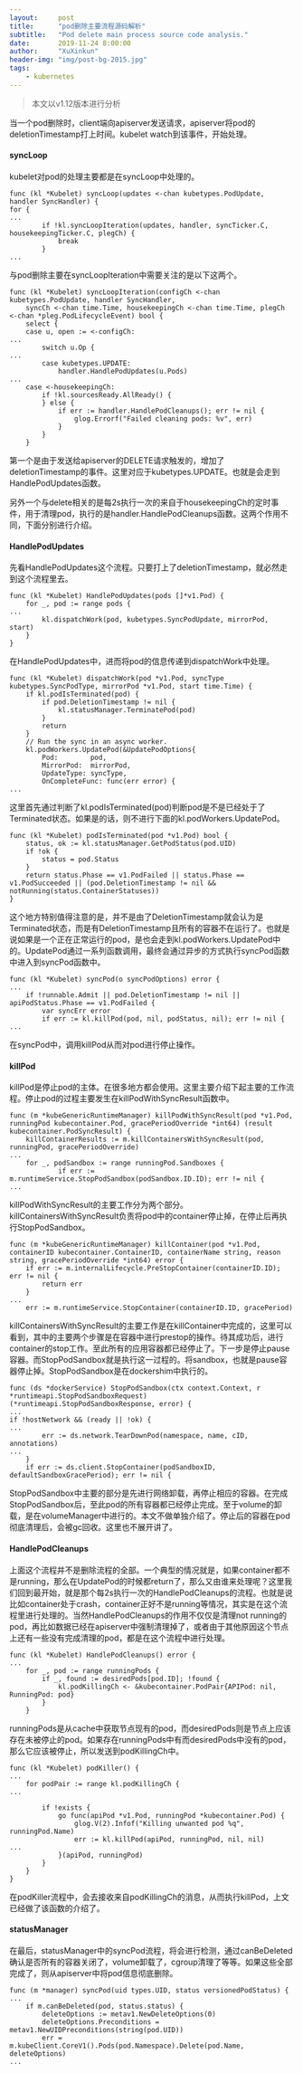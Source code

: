 ```yaml
---
layout:     post
title:      "pod删除主要流程源码解析"
subtitle:   "Pod delete main process source code analysis."
date:       2019-11-24 8:00:00
author:     "XuXinkun"
header-img: "img/post-bg-2015.jpg"
tags:
    - kubernetes
---
```


> 本文以v1.12版本进行分析

当一个pod删除时，client端向apiserver发送请求，apiserver将pod的deletionTimestamp打上时间。kubelet watch到该事件，开始处理。

#### syncLoop

kubelet对pod的处理主要都是在syncLoop中处理的。

```
func (kl *Kubelet) syncLoop(updates <-chan kubetypes.PodUpdate, handler SyncHandler) {
for {
...
		if !kl.syncLoopIteration(updates, handler, syncTicker.C, housekeepingTicker.C, plegCh) {
			break
		}
...
```

与pod删除主要在syncLoopIteration中需要关注的是以下这两个。

```
func (kl *Kubelet) syncLoopIteration(configCh <-chan kubetypes.PodUpdate, handler SyncHandler,
	syncCh <-chan time.Time, housekeepingCh <-chan time.Time, plegCh <-chan *pleg.PodLifecycleEvent) bool {
	select {
	case u, open := <-configCh:
...
		switch u.Op {
...
		case kubetypes.UPDATE:
			handler.HandlePodUpdates(u.Pods)
...
	case <-housekeepingCh:
		if !kl.sourcesReady.AllReady() {
		} else {
			if err := handler.HandlePodCleanups(); err != nil {
				glog.Errorf("Failed cleaning pods: %v", err)
			}
		}
	}
```

第一个是由于发送给apiserver的DELETE请求触发的，增加了deletionTimestamp的事件。这里对应于kubetypes.UPDATE。也就是会走到HandlePodUpdates函数。

另外一个与delete相关的是每2s执行一次的来自于housekeepingCh的定时事件，用于清理pod，执行的是handler.HandlePodCleanups函数。这两个作用不同，下面分别进行介绍。

#### HandlePodUpdates

先看HandlePodUpdates这个流程。只要打上了deletionTimestamp，就必然走到这个流程里去。

```
func (kl *Kubelet) HandlePodUpdates(pods []*v1.Pod) {
	for _, pod := range pods {
...
		kl.dispatchWork(pod, kubetypes.SyncPodUpdate, mirrorPod, start)
	}
}
```

在HandlePodUpdates中，进而将pod的信息传递到dispatchWork中处理。

```
func (kl *Kubelet) dispatchWork(pod *v1.Pod, syncType kubetypes.SyncPodType, mirrorPod *v1.Pod, start time.Time) {
	if kl.podIsTerminated(pod) {
		if pod.DeletionTimestamp != nil {
			kl.statusManager.TerminatePod(pod)
		}
		return
	}
	// Run the sync in an async worker.
	kl.podWorkers.UpdatePod(&UpdatePodOptions{
		Pod:        pod,
		MirrorPod:  mirrorPod,
		UpdateType: syncType,
		OnCompleteFunc: func(err error) {
...
```

这里首先通过判断了kl.podIsTerminated(pod)判断pod是不是已经处于了Terminated状态。如果是的话，则不进行下面的kl.podWorkers.UpdatePod。

```
func (kl *Kubelet) podIsTerminated(pod *v1.Pod) bool {
	status, ok := kl.statusManager.GetPodStatus(pod.UID)
	if !ok {
		status = pod.Status
	}
	return status.Phase == v1.PodFailed || status.Phase == v1.PodSucceeded || (pod.DeletionTimestamp != nil && notRunning(status.ContainerStatuses))
}
```

这个地方特别值得注意的是，并不是由了DeletionTimestamp就会认为是Terminated状态，而是有DeletionTimestamp且所有的容器不在运行了。也就是说如果是一个正在正常运行的pod，是也会走到kl.podWorkers.UpdatePod中的。UpdatePod通过一系列函数调用，最终会通过异步的方式执行syncPod函数中进入到syncPod函数中。

```
func (kl *Kubelet) syncPod(o syncPodOptions) error {
...
	if !runnable.Admit || pod.DeletionTimestamp != nil || apiPodStatus.Phase == v1.PodFailed {
		var syncErr error
		if err := kl.killPod(pod, nil, podStatus, nil); err != nil {
...
```

在syncPod中，调用killPod从而对pod进行停止操作。

#### killPod

killPod是停止pod的主体。在很多地方都会使用。这里主要介绍下起主要的工作流程。停止pod的过程主要发生在killPodWithSyncResult函数中。

```
func (m *kubeGenericRuntimeManager) killPodWithSyncResult(pod *v1.Pod, runningPod kubecontainer.Pod, gracePeriodOverride *int64) (result kubecontainer.PodSyncResult) {
	killContainerResults := m.killContainersWithSyncResult(pod, runningPod, gracePeriodOverride)
...
	for _, podSandbox := range runningPod.Sandboxes {
			if err := m.runtimeService.StopPodSandbox(podSandbox.ID.ID); err != nil {
...
```

killPodWithSyncResult的主要工作分为两个部分。killContainersWithSyncResult负责将pod中的container停止掉，在停止后再执行StopPodSandbox。

```
func (m *kubeGenericRuntimeManager) killContainer(pod *v1.Pod, containerID kubecontainer.ContainerID, containerName string, reason string, gracePeriodOverride *int64) error {
	if err := m.internalLifecycle.PreStopContainer(containerID.ID); err != nil {
		return err
	}
...
	err := m.runtimeService.StopContainer(containerID.ID, gracePeriod)
```

killContainersWithSyncResult的主要工作是在killContainer中完成的，这里可以看到，其中的主要两个步骤是在容器中进行prestop的操作。待其成功后，进行container的stop工作。至此所有的应用容器都已经停止了。下一步是停止pause容器。而StopPodSandbox就是执行这一过程的。将sandbox，也就是pause容器停止掉。StopPodSandbox是在dockershim中执行的。

```
func (ds *dockerService) StopPodSandbox(ctx context.Context, r *runtimeapi.StopPodSandboxRequest) (*runtimeapi.StopPodSandboxResponse, error) {
...
if !hostNetwork && (ready || !ok) {
...
		err := ds.network.TearDownPod(namespace, name, cID, annotations)
...
	}
	if err := ds.client.StopContainer(podSandboxID, defaultSandboxGracePeriod); err != nil {
```

StopPodSandbox中主要的部分是先进行网络卸载，再停止相应的容器。在完成StopPodSandbox后，至此pod的所有容器都已经停止完成。至于volume的卸载，是在volumeManager中进行的。本文不做单独介绍了。停止后的容器在pod彻底清理后，会被gc回收。这里也不展开讲了。

#### HandlePodCleanups

上面这个流程并不是删除流程的全部。一个典型的情况就是，如果container都不是running，那么在UpdatePod的时候都return了，那么又由谁来处理呢？这里我们回到最开始，就是那个每2s执行一次的HandlePodCleanups的流程。也就是说比如container处于crash，container正好不是running等情况，其实是在这个流程里进行处理的。当然HandlePodCleanups的作用不仅仅是清理not running的pod，再比如数据已经在apiserver中强制清理掉了，或者由于其他原因这个节点上还有一些没有完成清理的pod，都是在这个流程中进行处理。

```
func (kl *Kubelet) HandlePodCleanups() error {
...	
	for _, pod := range runningPods {
		if _, found := desiredPods[pod.ID]; !found {
			kl.podKillingCh <- &kubecontainer.PodPair{APIPod: nil, RunningPod: pod}
		}
	}
```

runningPods是从cache中获取节点现有的pod，而desiredPods则是节点上应该存在未被停止的pod。如果存在runningPods中有而desiredPods中没有的pod，那么它应该被停止，所以发送到podKillingCh中。

```
func (kl *Kubelet) podKiller() {
...
	for podPair := range kl.podKillingCh {
...

		if !exists {
			go func(apiPod *v1.Pod, runningPod *kubecontainer.Pod) {
				glog.V(2).Infof("Killing unwanted pod %q", runningPod.Name)
				err := kl.killPod(apiPod, runningPod, nil, nil)
...
			}(apiPod, runningPod)
		}
	}
}
```

在podKiller流程中，会去接收来自podKillingCh的消息，从而执行killPod，上文已经做了该函数的介绍了。

#### statusManager

在最后，statusManager中的syncPod流程，将会进行检测，通过canBeDeleted确认是否所有的容器关闭了，volume卸载了，cgroup清理了等等。如果这些全部完成了，则从apiserver中将pod信息彻底删除。

```
func (m *manager) syncPod(uid types.UID, status versionedPodStatus) {
...
	if m.canBeDeleted(pod, status.status) {
		deleteOptions := metav1.NewDeleteOptions(0)
		deleteOptions.Preconditions = metav1.NewUIDPreconditions(string(pod.UID))
		err = m.kubeClient.CoreV1().Pods(pod.Namespace).Delete(pod.Name, deleteOptions)
...
```